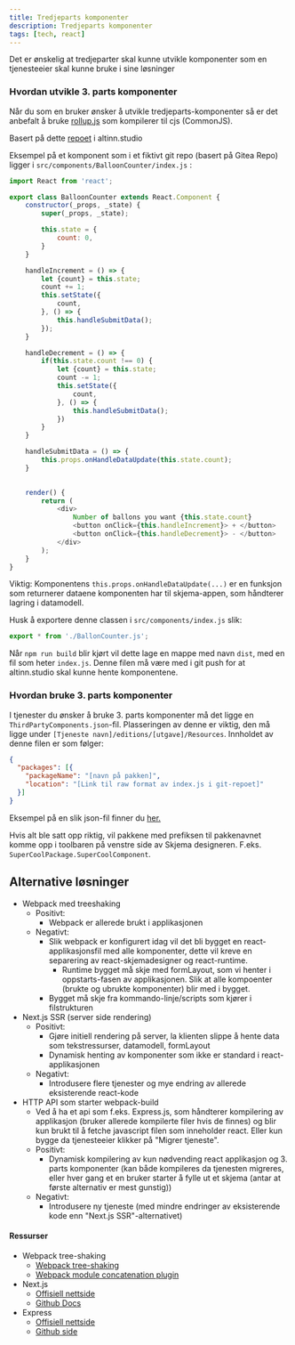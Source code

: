 ```yaml
---
title: Tredjeparts komponenter
description: Tredjeparts komponenter
tags: [tech, react]
---
```


Det er ønskelig at tredjeparter skal kunne utvikle komponenter som en
tjenesteeier skal kunne bruke i sine løsninger

### Hvordan utvikle 3. parts komponenter

Når du som en bruker ønsker å utvikle tredjeparts-komponenter så er det anbefalt å bruke [rollup.js](https://rollupjs.org) som kompilerer til cjs (CommonJS).

Basert på dette [repoet](https://altinn.studio/Jesper/ThirdPartyComponents) i altinn.studio

Eksempel på et komponent som i et fiktivt git repo (basert på Gitea Repo) ligger i `src/components/BalloonCounter/index.js` :

```javascript
import React from 'react';

export class BalloonCounter extends React.Component {
	constructor(_props, _state) {
		super(_props, _state);

		this.state = {
			count: 0,
		}
	}

	handleIncrement = () => {
		let {count} = this.state;
		count += 1;
		this.setState({
			count,
		}, () => {
			this.handleSubmitData();
		});
	}

	handleDecrement = () => {
		if(this.state.count !== 0) {
			let {count} = this.state;
			count -= 1;
			this.setState({
				count,
			}, () => {
				this.handleSubmitData();
			})
		}
	}

	handleSubmitData = () => {
		this.props.onHandleDataUpdate(this.state.count);
	}
	

	render() {
		return (
			<div>
				Number of ballons you want {this.state.count}
				<button onClick={this.handleIncrement}> + </button>
				<button onClick={this.handleDecrement}> - </button>
			</div>
		);
	}
}
```

Viktig: Komponentens `this.props.onHandleDataUpdate(...)` er en funksjon som returnerer dataene komponenten har til skjema-appen, som håndterer lagring i datamodell.

Husk å  exportere denne classen i `src/components/index.js` slik:

```javascript
export * from './BallonCounter.js';
```

Når `npm run build` blir kjørt vil dette lage en mappe med navn `dist`, med en fil som heter `index.js`. Denne filen må være med i git push for at altinn.studio skal kunne hente komponentene.

### Hvordan bruke 3. parts komponenter

I tjenester du ønsker å bruke 3. parts komponenter må det ligge en `ThirdPartyComponents.json`-fil. Plasseringen av denne er viktig, den må ligge under `[Tjeneste navn]/editions/[utgave]/Resources`.
Innholdet av denne filen er som følger:

```json
{
  "packages": [{
    "packageName": "[navn på pakken]",
    "location": "[Link til raw format av index.js i git-repoet]"
  }]
}
```

Eksempel på en slik json-fil finner du [her.](https://altinn.studio/Jesper/TestRepo/src/branch/master/editions/2018/Resources/ThirdPartyComponents.json)

Hvis alt ble satt opp riktig, vil pakkene med prefiksen til pakkenavnet komme opp i toolbaren på venstre side av Skjema designeren. F.eks. `SuperCoolPackage.SuperCoolComponent`.

## Alternative løsninger

- Webpack med treeshaking
    - Positivt:
        - Webpack er allerede brukt i applikasjonen
    - Negativt:
        - Slik webpack er konfigurert idag vil det bli bygget en react-applikasjonsfil med alle komponenter, dette vil kreve en separering av react-skjemadesigner og react-runtime.
            - Runtime bygget må skje med formLayout, som vi henter i oppstarts-fasen av applikasjonen. Slik at alle kompoenter (brukte og ubrukte komponenter) blir med i bygget.
        - Bygget må skje fra kommando-linje/scripts som kjører i filstrukturen
- Next.js SSR (server side rendering)
    - Positivt:
        - Gjøre initiell rendering på server, la klienten slippe å hente data som tekstressurser, datamodell, formLayout
        - Dynamisk henting av komponenter som ikke er standard i react-applikasjonen
    - Negativt:
        - Introdusere flere tjenester og mye endring av allerede eksisterende react-kode
- HTTP API som starter webpack-build
    - Ved å ha et api som f.eks. Express.js, som håndterer kompilering av applikasjon (bruker allerede kompilerte filer hvis de finnes) og blir kun brukt til å fetche javascript filen som inneholder react. Eller kun bygge da tjenesteeier klikker på "Migrer tjeneste".
    - Positivt:
        - Dynamisk kompilering av kun nødvending react applikasjon og 3. parts komponenter (kan både kompileres da tjenesten migreres, eller hver gang et en bruker starter å fylle ut et skjema (antar at første alternativ er mest gunstig))
    - Negativt:
        - Introdusere ny tjeneste (med mindre endringer av eksisterende kode enn "Next.js SSR"-alternativet)

#### Ressurser

- Webpack tree-shaking
  - [Webpack tree-shaking](https://webpack.js.org/guides/tree-shaking/)
  - [Webpack module concatenation plugin](https://webpack.js.org/plugins/module-concatenation-plugin/)
- Next.js
  - [Offisiell nettside](https://nextjs.org/)
  - [Github Docs](https://github.com/zeit/next.js)
- Express
  - [Offisiell nettside](https://expressjs.com/)
  - [Github side](https://github.com/expressjs/express)